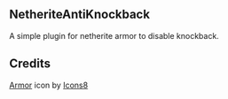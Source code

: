 ## NetheriteAntiKnockback

A simple plugin for netherite armor to disable knockback.

## Credits

<a target="_blank" href="https://icons8.com/icon/zTdQhmS0nXJZ/armor">Armor</a> icon by <a target="_blank" href="https://icons8.com">Icons8</a>
